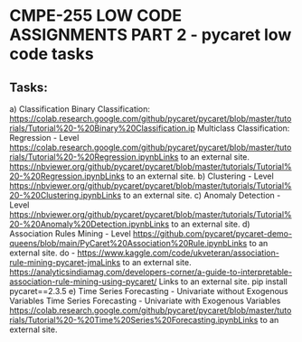 # CMPE-255 LOW CODE ASSIGNMENTS PART 2 - pycaret low code tasks
## Tasks:

a) Classification
Binary Classification: https://colab.research.google.com/github/pycaret/pycaret/blob/master/tutorials/Tutorial%20-%20Binary%20Classification.ip
Multiclass Classification: 
Regression - Level
https://colab.research.google.com/github/pycaret/pycaret/blob/master/tutorials/Tutorial%20-%20Regression.ipynbLinks to an external site.
https://nbviewer.org/github/pycaret/pycaret/blob/master/tutorials/Tutorial%20-%20Regression.ipynbLinks to an external site.
b) 
Clustering - Level
https://nbviewer.org/github/pycaret/pycaret/blob/master/tutorials/Tutorial%20-%20Clustering.ipynbLinks to an external site.
c)
Anomaly Detection - Level
https://nbviewer.org/github/pycaret/pycaret/blob/master/tutorials/Tutorial%20-%20Anomaly%20Detection.ipynbLinks to an external site.
d) 
Association Rules Mining - Level
https://github.com/pycaret/pycaret-demo-queens/blob/main/PyCaret%20Association%20Rule.ipynbLinks to an external site.
do - https://www.kaggle.com/code/ukveteran/association-rule-mining-pycaret-jmaLinks to an external site.
https://analyticsindiamag.com/developers-corner/a-guide-to-interpretable-association-rule-mining-using-pycaret/
Links to an external site.
pip install pycaret==2.3.5
e) 
Time Series Forecasting - Univariate without Exogenous Variables
Time Series Forecasting - Univariate with Exogenous Variables
https://colab.research.google.com/github/pycaret/pycaret/blob/master/tutorials/Tutorial%20-%20Time%20Series%20Forecasting.ipynbLinks to an external site.
